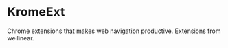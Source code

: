 KromeExt
========

Chrome extensions that makes web navigation productive. Extensions from weilinear.

